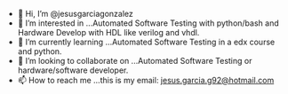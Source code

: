 - 👋 Hi, I’m @jesusgarciagonzalez
- 👀 I’m interested in ...Automated Software Testing with python/bash and Hardware Develop with HDL like verilog and vhdl.
- 🌱 I’m currently learning ...Automated Software Testing in a edx course and python.
- 💞️ I’m looking to collaborate on ...Automated Software Testing or hardware/software developer.
- 📫 How to reach me ...this is my email: jesus.garcia.g92@hotmail.com 

<!---
jesusgarciagonzalez/jesusgarciagonzalez is a ✨ special ✨ repository because its `README.md` (this file) appears on your GitHub profile.
You can click the Preview link to take a look at your changes.
--->
